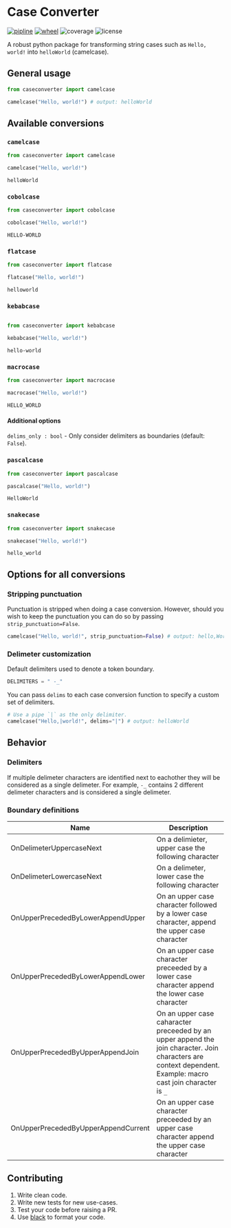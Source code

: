 # Case Converter

[![pipline](https://img.shields.io/gitlab/pipeline/chrisdoherty4/python-case-converter)](https://gitlab.com/chrisdoherty4/python-case-converter/-/pipelines) [![wheel](https://img.shields.io/pypi/wheel/case-converter)](https://pypi.org/project/case-converter/) ![coverage](https://gitlab.com/chrisdoherty4/python-case-converter/badges/master/coverage.svg) ![license](https://img.shields.io/github/license/chrisdoherty4/python-case-converter)

A robust python package for transforming string cases such as `Hello, world!` into
 `helloWorld` (camelcase).

## General usage

```python
from caseconverter import camelcase

camelcase("Hello, world!") # output: helloWorld
```

## Available conversions

### `camelcase`

```python
from caseconverter import camelcase

camelcase("Hello, world!")
```

```text
helloWorld
```

### `cobolcase`

```python
from caseconverter import cobolcase

cobolcase("Hello, world!")
```

```text
HELLO-WORLD
```

### `flatcase`

```python
from caseconverter import flatcase

flatcase("Hello, world!")
```

```text
helloworld
```

### `kebabcase`

```python

from caseconverter import kebabcase

kebabcase("Hello, world!")
```

```text
hello-world
```

### `macrocase`

```python
from caseconverter import macrocase

macrocase("Hello, world!")
```

```text
HELLO_WORLD
```

#### Additional options

`delims_only : bool` - Only consider delimiters as boundaries (default: `False`).

### `pascalcase`

```python
from caseconverter import pascalcase

pascalcase("Hello, world!")
```

```text
HelloWorld
```

### `snakecase`

```python
from caseconverter import snakecase

snakecase("Hello, world!")
```

```text
hello_world
```

## Options for all conversions

### Stripping punctuation

Punctuation is stripped when doing a case conversion. However, should you
wish to keep the punctuation you can do so by passing `strip_punctuation=False`.

```python
camelcase("Hello, world!", strip_punctuation=False) # output: hello,World!
```

### Delimeter customization

Default delimiters used to denote a token boundary.

```python
DELIMITERS = " -_"
```

You can pass `delims` to each case conversion function to specify a custom
set of delimiters.

```python
# Use a pipe `|` as the only delimiter.
camelcase("Hello,|world!", delims="|") # output: helloWorld
```

## Behavior

### Delimiters

If multiple delimeter characters are identified next to eachother they will be considered as a single delimeter. For example, `-_` contains 2 different delimeter characters and is considered a single delimeter.

### Boundary definitions

|Name|Description|
|---|---|
|OnDelimeterUppercaseNext|On a delimieter, upper case the following character|
|OnDelimeterLowercaseNext|On a delimeter, lower case the following character|
|OnUpperPrecededByLowerAppendUpper|On an upper case character followed by a lower case character, append the upper case character|
|OnUpperPrecededByLowerAppendLower|On an upper case character preceeded by a lower case character append the lower case character|
|OnUpperPrecededByUpperAppendJoin|On an upper case caharacter preceeded by an upper append the join character. Join characters are context dependent. Example: macro cast join character is `_`|
|OnUpperPrecededByUpperAppendCurrent|On an upper case character preceeded by an upper case character append the upper case character|

## Contributing

1. Write clean code.
2. Write new tests for new use-cases.
3. Test your code before raising a PR.
4. Use [black](https://pypi.org/project/black/) to format your code.
